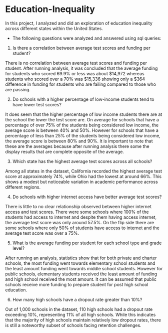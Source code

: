 # Education-Inequality
In this project, I analyzed and did an exploration of education inequality across different states within the United States.

- The following questions were analyzed and answered using sql queries:

1. Is there a correlation between average test scores and funding per student?

There is no correlation between average test scores and funding per student. After running analysis, it was concluded that the average funding for students who scored 69.9% or less was about $14,972 whereas students who scored over a 70% was $15,336 showing only a $364 difference in funding for students who are failing compared to those who are passing.

2. Do schools with a higher percentage of low-income students tend to have lower test scores?

It does seem that the higher percentage of low income students there are at the school the lower the test score are. On average for schools that have a percentage of over 75% of the students being considered low income, the average score is between 40% and 50%. However  for schools that have a percentage of less than 25% of the students being considered low income, the average score is between 80% and 90%. It is important to note that these are the averages because after running analysis there some the display results that are complete opposite of the average.


3. Which state has the highest average test scores across all schools?

Among all states in the dataset, California recorded the highest average test score at approximately 74%, while Ohio had the lowest at around 66%. This shows a modest but noticeable variation in academic performance across different regions.

4. Do schools with higher internet access have better average test scores?

There is little to no clear relationship observed between higher internet access and test scores. There were some schools where 100% of the students had access to internet and despite them having access internet, the average test score was only around 57.5%. On the flip side there are some schools where only 50% of students have access to internet and the average test score was over a 75%.


5. What is the average funding per student for each school type and grade level?

After running an analysis, statistics show that for both private and charter schools, the most funding went towards elementary school students and the least amount funding went towards middle school students. However for public schools, elementary students received the least amount of funding and high school received the most amount. It can be assumed that public schools receive more funding to prepare student for post high school education.


6. How many high schools have a dropout rate greater than 10%?

Out of 1,000 schools in the dataset, 110 high schools had a dropout rate exceeding 10%, representing 11% of all high schools. While this indicates that the majority of high schools maintain relatively low dropout rates, there is still a noteworthy subset of schools facing retention challenges.
